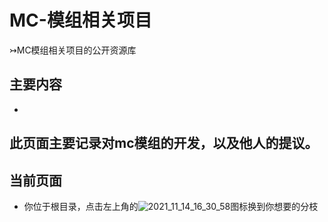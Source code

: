 # MC-模组相关项目
 ↣MC模组相关项目的公开资源库
## 主要内容
-
此页面主要记录对mc模组的开发，以及他人的提议。
-
## 当前页面
- 你位于根目录，点击左上角的![ [2021_11_14_16_30_58](https://user-images.githubusercontent.com/86937725/141673722-201261fe-210d-4b83-bf2d-858549f67cf7.gif) ](https://github.com/hyplant/MC_mod-feedback/branches)图标换到你想要的分枝
